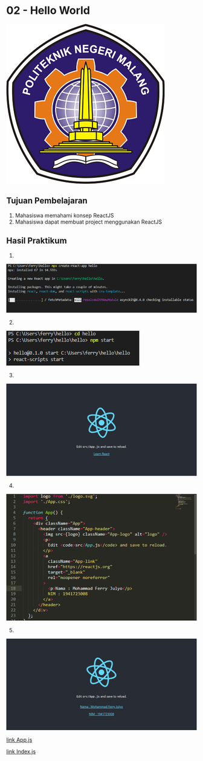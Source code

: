 # 02 - Hello World

![contoh gambar](../../docs/logo/polinema.png)

## Tujuan Pembelajaran

1. Mahasiswa memahami konsep ReactJS
2. Mahasiswa dapat membuat project menggunakan ReactJS

## Hasil Praktikum

1. 
![Screenshot hasil uji coba](img/1.png)

2. 
![Screenshot hasil uji coba](img/2.png)

3. 
![Screenshot hasil uji coba](img/3.png)

4. 
![Screenshot hasil uji coba](img/4.png)

5. 
![Screenshot hasil uji coba](img/5.png)


[link App.js](../../src/02_layout/App.js)<br>

[link Index.js](../../src/02_layout/Index.js)<br>